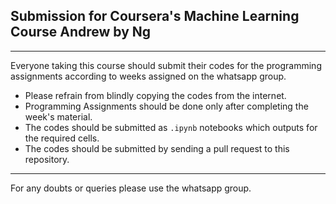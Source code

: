 ## Submission for Coursera's Machine Learning Course Andrew by Ng
-------

Everyone taking this course should submit their codes for the programming assignments according to weeks assigned on the whatsapp group.

* Please refrain from blindly copying the codes from the internet. 
* Programming Assignments should be done only after completing the week's material.
* The codes should be submitted as ```.ipynb``` notebooks which outputs for the required cells.
* The codes should be submitted by sending a pull request to this repository.

-------

For any doubts or queries please use the whatsapp group.

